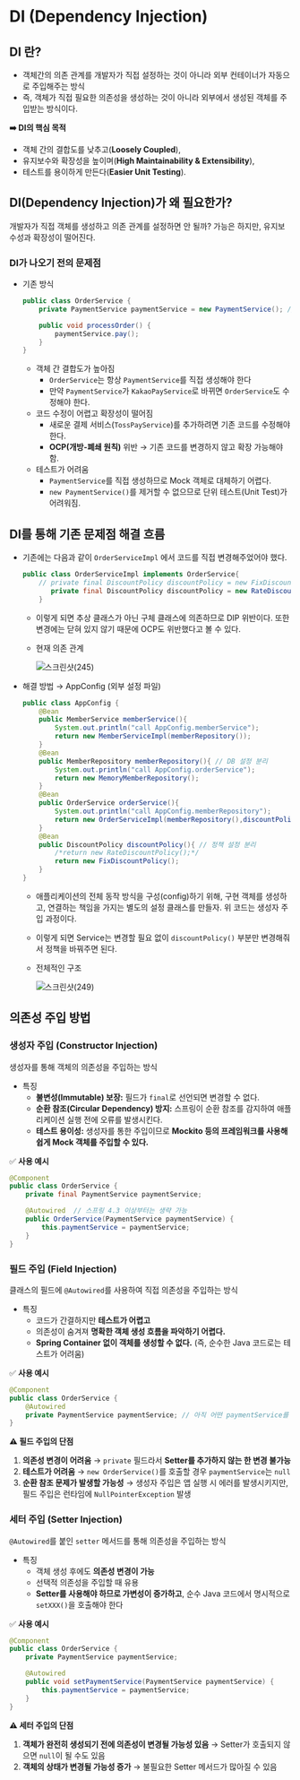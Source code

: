 # DI (Dependency Injection)

## DI 란?

- 객체간의 의존 관계를 개발자가 직접 설정하는 것이 아니라 외부 컨테이너가 자동으로 주입해주는 방식
- 즉, 객체가 직접 필요한 의존성을 생성하는 것이 아니라 외부에서 생성된 객체를 주입받는 방식이다.

**➡️ DI의 핵심 목적**

- 객체 간의 결합도를 낮추고(**Loosely Coupled**),
- 유지보수와 확장성을 높이며(**High Maintainability & Extensibility**),
- 테스트를 용이하게 만든다(**Easier Unit Testing**).

## DI(Dependency Injection)가 왜 필요한가?

개발자가 직접 객체를 생성하고 의존 관계를 설정하면 안 될까? 가능은 하지만, 유지보수성과 확장성이 떨어진다.

### DI가 나오기 전의 문제점

- 기존 방식
    
    ```java
    public class OrderService {
        private PaymentService paymentService = new PaymentService(); // 직접 객체 생성
    
        public void processOrder() {
            paymentService.pay();
        }
    }
    ```
    
    - 객체 간 결합도가 높아짐
        - `OrderService`는 항상 `PaymentService`를 직접 생성해야 한다
        - 만약 `PaymentService`가 `KakaoPayService`로 바뀌면 `OrderService`도 수정해야 한다.
    - 코드 수정이 어렵고 확장성이 떨어짐
        - 새로운 결제 서비스(`TossPayService`)를 추가하려면 기존 코드를 수정해야 한다.
        - **OCP(개방-폐쇄 원칙)** 위반 → 기존 코드를 변경하지 않고 확장 가능해야 함.
    - 테스트가 어려움
        - `PaymentService`를 직접 생성하므로 Mock 객체로 대체하기 어렵다.
        - `new PaymentService()`를 제거할 수 없으므로 단위 테스트(Unit Test)가 어려워짐.

## DI를 통해 기존 문제점 해결 흐름

- 기존에는 다음과 같이 `OrderServiceImpl` 에서 코드를 직접 변경해주었어야 했다.
    
    ```java
    public class OrderServiceImpl implements OrderService{
        // private final DiscountPolicy discountPolicy = new FixDiscountPolicy();
           private final DiscountPolicy discountPolicy = new RateDiscountPolicy();
        }
    ```
    
    - 이렇게 되면 추상 클래스가 아닌 구체 클래스에 의존하므로 DIP 위반이다. 또한 변경에는 닫혀 있지 않기 때문에 OCP도 위반했다고 볼 수 있다.
    - 현재 의존 관계
        
        ![스크린샷(245)](https://github.com/user-attachments/assets/32c813e0-1ce3-4f9b-82bd-eba9e6902798)

        

- 해결 방법 → AppConfig (외부 설정 파일)
    
    ```java
    public class AppConfig {
        @Bean
        public MemberService memberService(){
            System.out.println("call AppConfig.memberService");
            return new MemberServiceImpl(memberRepository());
        }
        @Bean
        public MemberRepository memberRepository(){ // DB 설정 분리
            System.out.println("call AppConfig.orderService");
            return new MemoryMemberRepository();
        }
        @Bean
        public OrderService orderService(){
            System.out.println("call AppConfig.memberRepository");
            return new OrderServiceImpl(memberRepository(),discountPolicy());
        }
        @Bean
        public DiscountPolicy discountPolicy(){ // 정책 설정 분리 
            /*return new RateDiscountPolicy();*/
            return new FixDiscountPolicy();
        }
    }
    
    ```
    
    - 애플리케이션의 전체 동작 방식을 구성(config)하기 위해, 구현 객체를 생성하고, 연결하는 책임을 가지는 별도의 설정 클래스를 만들자. 위 코드는 생성자 주입 과정이다.
    - 이렇게 되면 Service는 변경할 필요 없이 `discountPolicy()` 부분만 변경해줘서 정책을 바꿔주면 된다.
    - 전체적인 구조
        
        
        ![스크린샷(249)](https://github.com/user-attachments/assets/b9018d29-9e12-4fc5-ab6f-a3a9300cf962)


## 의존성 주입 방법

### 생성자 주입 (Constructor Injection)

생성자를 통해 객체의 의존성을 주입하는 방식

- 특징
    - **불변성(Immutable) 보장:** 필드가 `final`로 선언되면 변경할 수 없다.
    - **순환 참조(Circular Dependency) 방지:** 스프링이 순환 참조를 감지하여 애플리케이션 실행 전에 오류를 발생시킨다.
    - **테스트 용이성:** 생성자를 통한 주입이므로 **Mockito 등의 프레임워크를 사용해 쉽게 Mock 객체를 주입할 수 있다.**

✅ **사용 예시**

```java
@Component
public class OrderService {
    private final PaymentService paymentService;

    @Autowired  // 스프링 4.3 이상부터는 생략 가능
    public OrderService(PaymentService paymentService) {
        this.paymentService = paymentService;
    }
}
```

### 필드 주입 (Field Injection)

클래스의 필드에 `@Autowired`를 사용하여 직접 의존성을 주입하는 방식

- 특징
    - 코드가 간결하지만 **테스트가 어렵고**
    - 의존성이 숨겨져 **명확한 객체 생성 흐름을 파악하기 어렵다.**
    - **Spring Container 없이 객체를 생성할 수 없다.** (즉, 순수한 Java 코드로는 테스트가 어려움)

✅ **사용 예시**

```java
@Component
public class OrderService {
    @Autowired
    private PaymentService paymentService; // 아직 어떤 paymentService를 사용할지 결정 안남
}
```

**⚠️ 필드 주입의 단점**

1. **의존성 변경이 어려움** → `private` 필드라서 **Setter를 추가하지 않는 한 변경 불가능**
2. **테스트가 어려움** → `new OrderService()`를 호출할 경우 `paymentService`는 `null`
3. **순환 참조 문제가 발생할 가능성** → 생성자 주입은 앱 실행 시 에러를 발생시키지만, 필드 주입은 런타임에 `NullPointerException` 발생

### 세터 주입 (Setter Injection)

`@Autowired`를 붙인 `setter` 메서드를 통해 의존성을 주입하는 방식

- 특징
    - 객체 생성 후에도 **의존성 변경이 가능**
    - 선택적 의존성을 주입할 때 유용
    - **Setter를 사용해야 하므로 가변성이 증가하고**, 순수 Java 코드에서 명시적으로 `setXXX()`을 호출해야 한다

✅ **사용 예시**

```java
@Component
public class OrderService {
    private PaymentService paymentService;

    @Autowired
    public void setPaymentService(PaymentService paymentService) {
        this.paymentService = paymentService;
    }
}
```

**⚠️ 세터 주입의 단점**

1. **객체가 완전히 생성되기 전에 의존성이 변경될 가능성 있음** → Setter가 호출되지 않으면 `null`이 될 수도 있음
2. **객체의 상태가 변경될 가능성 증가** → 불필요한 Setter 메서드가 많아질 수 있음
